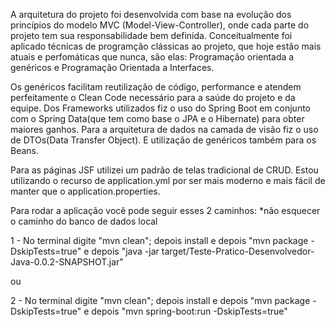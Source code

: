 A arquitetura do projeto foi desenvolvida com base na evolução dos princípios do modelo MVC (Model-View-Controller), 
onde cada parte do projeto tem sua responsabilidade bem definida. Conceitualmente foi aplicado técnicas de programção clássicas
ao projeto, que hoje estão mais atuais e perfomáticas que nunca, são elas: Programação orientada a genéricos e Programação Orientada a Interfaces.

Os genéricos facilitam reutilização de código, performance e atendem perfeitamente o Clean Code necessário para a saúde do projeto e da equipe.
Dos Frameworks utilizados fiz o uso do Spring Boot em conjunto com o Spring Data(que tem como base o JPA e o Hibernate) para obter maiores ganhos.
Para a arquitetura de dados na camada de visão fiz o uso de DTOs(Data Transfer Object). E utilização de genéricos também para os Beans.

Para as páginas JSF utilizei um padrão de telas tradicional de CRUD.
Estou utilizando o recurso de application.yml por ser mais moderno e mais fácil de manter que o application.properties.

Para rodar a aplicação você pode seguir esses 2 caminhos: *não esquecer o caminho do banco de dados local

1 - No terminal digite "mvn clean"; depois install e depois "mvn package -DskipTests=true" 
e depois "java -jar target/Teste-Pratico-Desenvolvedor-Java-0.0.2-SNAPSHOT.jar"

ou

2 - No terminal digite "mvn clean"; depois install e depois "mvn package -DskipTests=true" 
e depois "mvn spring-boot:run -DskipTests=true"

